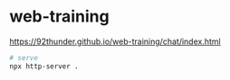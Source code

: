 # web-training

https://92thunder.github.io/web-training/chat/index.html

```sh
# serve
npx http-server .
```